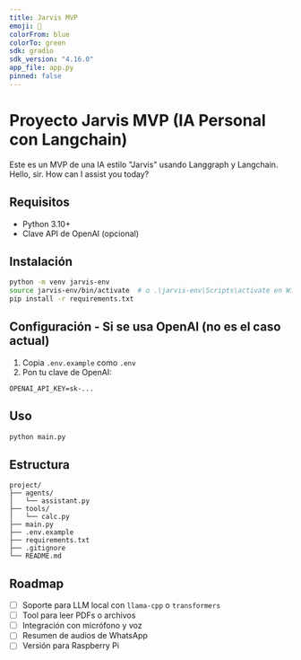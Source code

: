 ```yaml
---
title: Jarvis MVP
emoji: 🤖
colorFrom: blue
colorTo: green
sdk: gradio
sdk_version: "4.16.0"
app_file: app.py
pinned: false
---
```


# Proyecto Jarvis MVP (IA Personal con Langchain)

Este es un MVP de una IA estilo "Jarvis" usando Langgraph y Langchain.
Hello, sir. How can I assist you today?

## Requisitos
- Python 3.10+
- Clave API de OpenAI (opcional)

## Instalación
```bash
python -m venv jarvis-env
source jarvis-env/bin/activate  # o .\jarvis-env\Scripts\activate en Windows
pip install -r requirements.txt
```

## Configuración - Si se usa OpenAI (no es el caso actual)
1. Copia `.env.example` como `.env`
2. Pon tu clave de OpenAI:
```
OPENAI_API_KEY=sk-...
```

## Uso
```bash
python main.py
```

## Estructura
```
project/
├── agents/
│   └── assistant.py
├── tools/
│   └── calc.py
├── main.py
├── .env.example
├── requirements.txt
├── .gitignore
└── README.md
```

## Roadmap
- [ ] Soporte para LLM local con `llama-cpp` o `transformers`
- [ ] Tool para leer PDFs o archivos
- [ ] Integración con micrófono y voz
- [ ] Resumen de audios de WhatsApp
- [ ] Versión para Raspberry Pi
